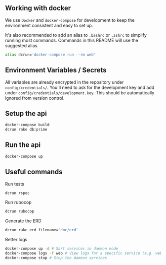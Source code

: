 ## Working with docker
We use `Docker` and `docker-compose` for development to keep the environment consistent and easy to set up.

It's also recommended to add an alias to `.bashrc` or `.zshrc` to simplify running most commands. Commands in this README will use the suggested alias.
```bash
alias dcrun='docker-compose run --rm web'
```

## Environment Variables / Secrets
All variables are already encrypted in the repository under `config/credentials/`. You'll need to ask for the development key and add under `config/credentials/development.key`. This should be automatically ignored from version control.

## Setup the api
```bash
docker-compose build
dcrun rake db:prime
```

## Run the api
```bash
docker-compose up
```

## Useful commands

Run tests
```bash
dcrun rspec
```

Run rubocop
```bash
dcrun rubocop
```

Generate the ERD
```bash
dcrun rake erd filename='doc/erd'
```

Better logs
```bash
docker-compose up -d # Sart services in daemon mode
docker-compose logs -f web # View logs for a specific service (e.g. web, db, redis)
docker-compose stop # Stop the dameon services
```
